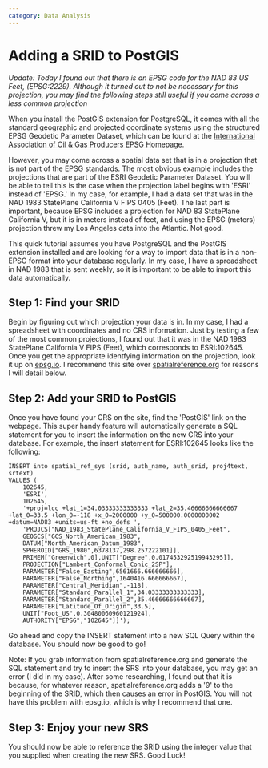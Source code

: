 ```yaml
---
category: Data Analysis
---
```

# Adding a SRID to PostGIS
_Update: Today I found out that there is an EPSG code for the NAD 83 US Feet, (EPSG:2229). Although it turned out to not be necessary for this projection, you may find the following steps still useful if you come across a less common projection_

When you install the PostGIS extension for PostgreSQL, it comes with all the standard geographic and projected coordinate systems using the
structured EPSG Geodetic Parameter Dataset, which can be found at the [International Association of Oil & Gas Producers EPSG Homepage](http://www.epsg.org/).

However, you may come across a spatial data set that is in a projection that is not part of the EPSG standards. The most obvious example includes
the projections that are part of the ESRI Geodetic Parameter Dataset. You will be able to tell this is the case when the projection label begins
with 'ESRI' instead of 'EPSG.' In my case, for example, I had a data set that was in the NAD 1983 StatePlane California V FIPS 0405 (Feet). The last
part is important, because EPSG includes a projection for NAD 83 StatePlane California V, but it is in meters instead of feet, and using the EPSG (meters)
projection threw my Los Angeles data into the Atlantic. Not good.

This quick tutorial assumes you have PostgreSQL and the PostGIS extension installed and are looking for a way to import data that is in a non-EPSG
format into your database regularly. In my case, I have a spreadsheet in NAD 1983 that is sent weekly, so it is important to be able to import this
data automatically.

## Step 1: Find your SRID
Begin by figuring out which projection your data is in. In my case, I had a spreadsheet with coordinates and no CRS information. Just by testing a few of the
most common projections, I found out that it was in the NAD 1983 StatePlane California V FIPS (Feet), which corresponds to ESRI:102645. Once you get the 
appropriate identfying information on the projection, look it up on [epsg.io](https://epsg.io/). I recommend this site over 
[spatialreference.org](http://www.spatialreference.org/) for reasons I will detail below.

## Step 2: Add your SRID to PostGIS
Once you have found your CRS on the site, find the 'PostGIS' link on the webpage. This super handy feature will automatically
generate a SQL statement for you to insert the information on the new CRS into your database. For example, the insert statement for ESRI:102645 looks like the following:
```
INSERT into spatial_ref_sys (srid, auth_name, auth_srid, proj4text, srtext)
VALUES ( 
    102645,
    'ESRI',
    102645,
    '+proj=lcc +lat_1=34.03333333333333 +lat_2=35.46666666666667 +lat_0=33.5 +lon_0=-118 +x_0=2000000 +y_0=500000.0000000002 +datum=NAD83 +units=us-ft +no_defs ',
    'PROJCS["NAD_1983_StatePlane_California_V_FIPS_0405_Feet",
    GEOGCS["GCS_North_American_1983",
    DATUM["North_American_Datum_1983",
    SPHEROID["GRS_1980",6378137,298.257222101]],
    PRIMEM["Greenwich",0],UNIT["Degree",0.017453292519943295]],
    PROJECTION["Lambert_Conformal_Conic_2SP"],
    PARAMETER["False_Easting",6561666.666666666],
    PARAMETER["False_Northing",1640416.666666667],
    PARAMETER["Central_Meridian",-118],
    PARAMETER["Standard_Parallel_1",34.03333333333333],
    PARAMETER["Standard_Parallel_2",35.46666666666667],
    PARAMETER["Latitude_Of_Origin",33.5],
    UNIT["Foot_US",0.30480060960121924],
    AUTHORITY["EPSG","102645"]]');
```
Go ahead and copy the INSERT statement into a new SQL Query within the database. You should now be good to go!

Note: If you grab information from spatialreference.org and generate the SQL statement and try to insert the SRS into your database, you may get an error (I did in my case). After some researching, I found out that it is because, for whatever reason, spatialreference.org adds a '9' to the beginning of the SRID, which then causes an error in PostGIS. You will not have this problem with epsg.io, which is why I recommend that one.

## Step 3: Enjoy your new SRS
You should now be able to reference the SRID using the integer value that you supplied when creating the new SRS. Good Luck!
